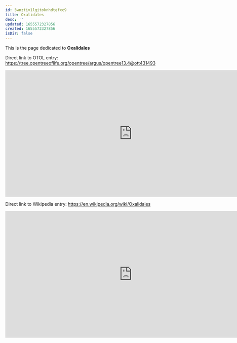 ```yaml
---
id: 5wnztiv1lgitoknhdtefxc9
title: Oxalidales
desc: ''
updated: 1655572327856
created: 1655572327856
isDir: false
---
```

This is the page dedicated to **Oxalidales**


Direct link to OTOL entry: https://tree.opentreeoflife.org/opentree/argus/opentree13.4@ott431493



<html>
    <body>
    <iframe src="https://tree.opentreeoflife.org/opentree/argus/opentree13.4@ott431493"
    width="800" height="400" frameborder="0" allowfullscreen> </iframe>
    </body>
</html>
    


Direct link to Wikipedia entry: https://en.wikipedia.org/wiki/Oxalidales



<html>
    <body>
    <iframe src="https://en.wikipedia.org/wiki/Oxalidales"
    width="800" height="400" frameborder="0" allowfullscreen> </iframe>
    </body>
</html>
    
